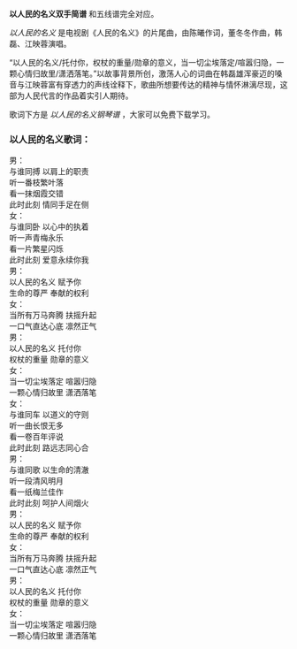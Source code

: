 

**以人民的名义双手简谱** 和五线谱完全对应。

_以人民的名义_ 是电视剧《人民的名义》的片尾曲，由陈曦作词，董冬冬作曲，韩磊、江映蓉演唱。

“以人民的名义/托付你，权杖的重量/勋章的意义，当一切尘埃落定/喧嚣归隐，一颗心情归故里/潇洒落笔。”以故事背景所创，激荡人心的词曲在韩磊雄浑豪迈的嗓音与江映蓉富有穿透力的声线诠释下，歌曲所想要传达的精神与情怀淋漓尽现，这部为人民代言的作品着实引人期待。

歌词下方是 _以人民的名义钢琴谱_ ，大家可以免费下载学习。

### 以人民的名义歌词：

男：  
与谁同搏 以肩上的职责  
听一番枝繁叶落  
看一抹烟霞交错  
此时此刻 情同手足在侧  
女：  
与谁同卧 以心中的执着  
听一声青梅永乐  
看一片繁星闪烁  
此时此刻 爱意永续你我  
男：  
以人民的名义 赋予你  
生命的尊严 奉献的权利  
女：  
当所有万马奔腾 扶摇升起  
一口气直达心底 凛然正气  
男：  
以人民的名义 托付你  
权杖的重量 勋章的意义  
女：  
当一切尘埃落定 喧嚣归隐  
一颗心情归故里 潇洒落笔  
女：  
与谁同车 以道义的守则  
听一曲长恨无多  
看一卷百年评说  
此时此刻 路远志同心合  
男：  
与谁同歌 以生命的清澈  
听一段清风明月  
看一纸梅兰佳作  
此时此刻 呵护人间烟火  
男：  
以人民的名义 赋予你  
生命的尊严 奉献的权利  
女：  
当所有万马奔腾 扶摇升起  
一口气直达心底 凛然正气  
男：  
以人民的名义 托付你  
权杖的重量 勋章的意义  
女：  
当一切尘埃落定 喧嚣归隐  
一颗心情归故里 潇洒落笔

